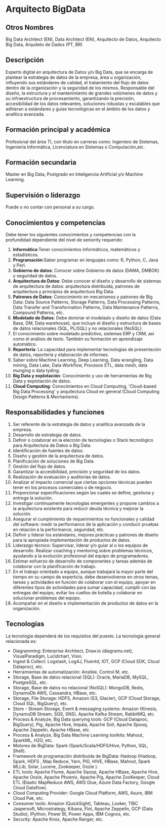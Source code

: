 # Arquitecto BigData

## Otros Nombres

Big Data Architect (EN), Data Architect (EN), Arquitecto de Datos, Arquitecto Big Data, Arquiteto de Dados (PT, BR)

## Descripción

Experto digital en arquitectura de Datos y/o Big Data, que se encarga de plantear la estrategia de datos de la empresa, área u organización, influyendo sus estándares de calidad, el tratamiento del flujo de datos dentro de la organización y la seguridad de los mismos. Responsable del diseño, la estructura y el mantenimiento de grandes volúmenes de datos y su infraestructura de procesamiento, garantizando la precisión, accesibilidad de los datos relevantes, soluciones robustas y escalables que adhieran a estándares y guías tecnológicas en el ámbito de los datos y analítica avanzada. 

## Formación principal y académica

Profesional del área TI, con título en carreras como: Ingeniero de Sistemas, Ingeniería Informática, Licenciatura en Sistemas o Computación,etc. 

## Formación secundaria

Master en Big Data, Postgrado en Inteligencia Artificial y/o Machine Learning.

## Supervisión o liderazgo

Puede o no contar con personal a su cargo. 

## Conocimientos y competencias

Debe tener los siguientes conocimientos y competencias con la profundidad dependiente del nivel de seniority requerido:

1. **Informática**:Tener conocimientos informáticos, matemáticos y estadísticos.  
2. **Programación**:Saber programar en lenguajes como: R, Python, C, Java y Perl. 
3. **Gobierno de datos**: Conocer sobre Gobierno de datos (DAMA, DMBOK) y seguridad de datos.  
4. **Arquitectura de Datos**: Debe conocer el diseño y desarrollo de sistemas de arquitectura de datos: arquitectura distribuida, patrones de arquitectura y principios de arquitectura Big Data. 
5. **Patrones de Datos**: Conocimiento en mecanismos y patrones de Big Data: Data Source Patterns, Storage Patterns, Data Processing Patterns, Data Transfer and Transformation Patterns, Data Maintenance Patterns, Compound Patterns, etc.
6. **Modelado de Datos**: Debe dominar el modelado y diseño de datos (Data Base, DM, Data warehouse), que incluye el diseño y estructura de bases de datos relacionales (SQL, PL/SQL) y no relacionales (NoSQL). 
7. El conocimiento sobre modelado predictivo, sistemas ERP y CRM, así como el análisis de texto. También su formación en aprendizaje automático. 
8. **Reportería**: La capacidad para implementar tecnologías de presentación de datos, reportería y elaboración de informes. 
9. Saber sobre Machine Learning, Deep Learning, Data wrangling, Data mining, Data Lake, Data Workflow, Procesos ETL, data mesh, data munging o data tyding. 
10. **Big Data y explotación**: Conocimiento y uso de herramientas de Big Data y explotación de datos.
11. **Cloud Computing**: Conocimientos en Cloud Computing, 'Cloud-based Big Data Processing' y arquitectura Cloud en general (Cloud Computing Design Patterns & Mechanisms).

## Responsabilidades y funciones

1. Ser referente de la estrategia de datos y analítica avanzada de la empresa.
2. Desarrollo de estrategia de datos. 
3. Definir o colaborar en  la elección de tecnologías o Stack tecnológico para Arquitectura de Datos o Big Data. 
4. Identificación de fuentes de datos. 
5. Diseño y gestión de la arquitectura de datos. 
6. Planificación de soluciones de Big Data. 
7. Gestión del flujo de datos. 
8. Garantizar la accesibilidad, precisión y seguridad de los datos. 
9. Realización de evaluación y auditorías de datos.
10. Analizar el impacto comercial que ciertas opciones técnicas pueden tener en los procesos comerciales  o de negocio. 
11. Proporcionar especificaciones según las cuales se define, gestiona y entrega la solución. 
12. Investigar continuamente tecnologías emergentes y propone cambios a la arquitectura existente para reducir deuda técnica y mejorar la solución. 
13. Asegurar el cumplimiento de requerimientos no funcionales y calidad del software: medir la performance de la aplicación y conducir pruebas en relación a la performance, seguridad, etc.
14. Definir y liderar los estándares, mejores prácticas y patrones de diseño para la apropiada implementación de productos de datos.
15. Liderazgo técnico: Supervisar, liderar y/o guiar al o los equipos de desarrollo. Realizar coaching y mentoring sobre problemas técnicos, ayudando a la evolución profesional del equipo de programadores.
16. Estimar esfuerzo de desarrollo de componentes y tareas además de colaborar con la planificación de trabajo. 
17. En el trabajo orientado a equipo, aunque trabajará la mayor parte del tiempo en su campo de experticia, debe desenvolverse en otros temas, tareas y actividades en función de colaborar con el equipo, apoyar en diferentes tipos de actividades para sumar capacidad, cumplir con las entregas del equipo, evitar los cuellos de botella y colaborar en solucionar problemas del equipo.
18. Acompañar en el diseño e implementación de productos de datos en la organización.

## Tecnologías

La tecnología dependerá de los requisitos del puesto. La tecnología general relacionada es:
- Diagramming: Enterprise Architect, Draw.io (diagrams.net), VisualParadigm, Lucidchart, Visio.
- Ingest & Collect: Logstash, Log4J, Fluentd, IOT, GCP (Cloud SDK, Cloud Dataproc), etc.
- Herramientas de automatización: Ansible, Control M, etc.
- Storage, Base de datos relacional (SQL): Oracle, MariaDB, MySQL, PostgreSQL, etc.
- Storage, Base de datos no relacional (NoSQL): MongoDB, Redis, DynamoDb AWS, Cassandra, HBase, etc.
- Storage, File Storage: HDFS, Amazon (S3, Glacier), GCP (Cloud Storage, Cloud SQL, BigQuery), etc.
- Store - Stream Storage, Event & messaging systems: Amazon (Kinesis, DynamoDB Stream, SQS, SNS), Apache Kafka Stream, RabbitMQ, etc.
- Process & Analyze, Big Data querying tools: GCP (Cloud Dataproc, BigQuery), Pig, Apache Hive, Impala, Apache Solr, Apache Spooq, Apache Zeppelin, Apache HBase, etc.
- Process & Analyze, Big Data Machine Learning toolkits: Mahout, SparkML, H2O, etc.
- Motores de BigData: Spark (Spark/Scala/HDFS/Hive, Python, SQL, Shell).
- Framework de programación distribuida de BigData: Hadoop (Hadoop, Spark, HDFS , Map Reduce, Yarn, PIG, HIVE, HBase, Mahout, Spark MLLib, Solar, Lucene, Zookeeper, Oozie ).
- ETL tools: Apache Flume, Apache Sqoop, Apache HBase, Apache Hive, Apache Oozie, Apache Phoenix, Apache Pig, Apache ZooKeeper, Cloud ETL (Elastic MapReduce AWS, AWS Glue, Azure Data Factory, Google Cloud Dataflow).
- Cloud Computing Provider: Google Cloud Platform, AWS, Asure, IBM Cloud Pak, etc.
- Consumer tools: Amazon (QuickSight), Tableau, Looker, TIBC Jaspersoft, Microstrategy, Kibana, Flot, Apache Zeppelin, GCP (Data Studio), IPython, Power BI, Power Apps, IBM Cognos, etc.
- Security: Apache Knox, Apache Ranger, etc.

  

